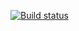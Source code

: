 [![Build status](https://ci.appveyor.com/api/projects/status/qjv4mkmpj018il68?svg=true)](https://ci.appveyor.com/project/lakkikot/aqa2-3-1)

